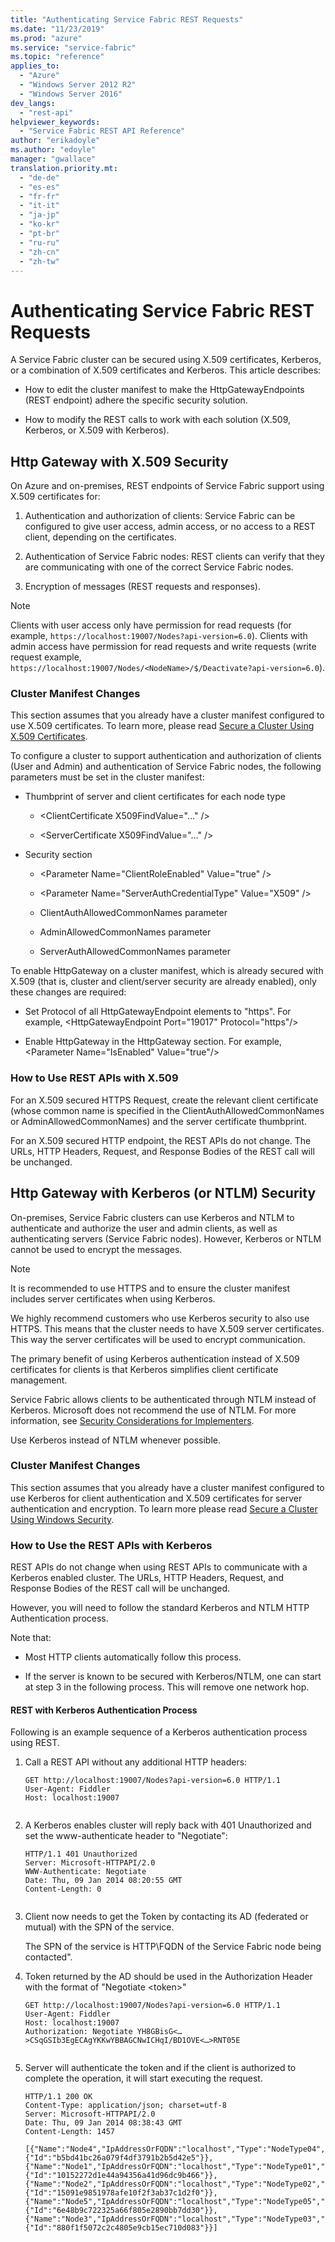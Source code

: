 ```yaml
---
title: "Authenticating Service Fabric REST Requests"
ms.date: "11/23/2019"
ms.prod: "azure"
ms.service: "service-fabric"
ms.topic: "reference"
applies_to: 
  - "Azure"
  - "Windows Server 2012 R2"
  - "Windows Server 2016"
dev_langs: 
  - "rest-api"
helpviewer_keywords: 
  - "Service Fabric REST API Reference"
author: "erikadoyle"
ms.author: "edoyle"
manager: "gwallace"
translation.priority.mt: 
  - "de-de"
  - "es-es"
  - "fr-fr"
  - "it-it"
  - "ja-jp"
  - "ko-kr"
  - "pt-br"
  - "ru-ru"
  - "zh-cn"
  - "zh-tw"
---
```

# Authenticating Service Fabric REST Requests
A Service Fabric cluster can be secured using X.509 certificates, Kerberos, or a combination of X.509 certificates and Kerberos. This article describes:  
  
-   How to edit the cluster manifest to make the HttpGatewayEndpoints (REST endpoint) adhere the specific security solution.  
  
-   How to modify the REST calls to work with each solution (X.509, Kerberos, or X.509 with Kerberos).  
  
## Http Gateway with X.509 Security  
 On Azure and on-premises, REST endpoints of Service Fabric support using X.509 certificates for:  
  
1.  Authentication and authorization of clients: Service Fabric can be configured to give user access, admin access, or no access to a REST client, depending on the certificates.  
  
2.  Authentication of Service Fabric nodes: REST clients can verify that they are communicating with one of the correct Service Fabric nodes.  
  
3.  Encryption of messages (REST requests and responses).  
  
> [!NOTE]
>  Clients with user access only have permission for read requests (for example, `https://localhost:19007/Nodes?api-version=6.0`). Clients with admin access have permission for read requests and write requests (write request example, `https://localhost:19007/Nodes/<NodeName>/$/Deactivate?api-version=6.0`).  
  
### Cluster Manifest Changes  
 This section assumes that you already have a cluster manifest configured to use X.509 certificates. To learn more, please read [Secure a Cluster Using X.509 Certificates](/azure/service-fabric/service-fabric-cluster-security).  
  
 To configure a cluster to support authentication and authorization of clients (User and Admin) and authentication of Service Fabric nodes, the following parameters must be set in the cluster manifest:  
  
-   Thumbprint of server and client certificates for each node type  
  
    -   \<ClientCertificate X509FindValue="…" />  
  
    -   \<ServerCertificate X509FindValue="…" />  
  
-   Security section  
  
    -   \<Parameter Name="ClientRoleEnabled" Value="true" />  
  
    -   \<Parameter Name="ServerAuthCredentialType" Value="X509" />  
  
    -   ClientAuthAllowedCommonNames parameter  
  
    -   AdminAllowedCommonNames parameter  
  
    -   ServerAuthAllowedCommonNames parameter  
  
 To enable HttpGateway on a cluster manifest, which is already secured with X.509 (that is, cluster and client/server security are already enabled), only these changes are required:  
  
-   Set Protocol of all HttpGatewayEndpoint elements to "https". For example, \<HttpGatewayEndpoint Port="19017" Protocol="https"/>  
  
-   Enable HttpGateway in the HttpGateway section. For example, \<Parameter Name="IsEnabled" Value="true"/>  
  
### How to Use REST APIs with X.509  
 For an X.509 secured HTTPS Request, create the relevant client certificate (whose common name is specified in the ClientAuthAllowedCommonNames or AdminAllowedCommonNames) and the server certificate thumbprint.  
  
 For an X.509 secured HTTP endpoint, the REST APIs do not change. The URLs, HTTP Headers, Request, and Response Bodies of the REST call will be unchanged.  
  
## Http Gateway with Kerberos (or NTLM) Security  
 On-premises, Service Fabric clusters can use Kerberos and NTLM to authenticate and authorize the user and admin clients, as well as authenticating servers (Service Fabric nodes). However, Kerberos or NTLM cannot be used to encrypt the messages.  
  
> [!NOTE]
>  It is recommended to use HTTPS and to ensure the cluster manifest includes server certificates when using Kerberos.  
  
 We highly recommend customers who use Kerberos security to also use HTTPS. This means that the cluster needs to have X.509 server certificates. This way the server certificates will be used to encrypt communication.  
  
 The primary benefit of using Kerberos authentication instead of X.509 certificates for clients is that Kerberos simplifies client certificate management.  
  
 Service Fabric allows clients to be authenticated through NTLM instead of Kerberos. Microsoft does not recommend the use of NTLM. For more information, see [Security Considerations for Implementers](https://msdn.microsoft.com/library/cc236715.aspx).  
  
 Use Kerberos instead of NTLM whenever possible.  
  
### Cluster Manifest Changes  
 This section assumes that you already have a cluster manifest configured to use Kerberos for client authentication and X.509 certificates for server authentication and encryption. To learn more please read [Secure a Cluster Using Windows Security](/azure/service-fabric/service-fabric-cluster-security).  
  
### How to Use the REST APIs with Kerberos  
 REST APIs do not change when using REST APIs to communicate with a Kerberos enabled cluster. The URLs, HTTP Headers, Request, and Response Bodies of the REST call will be unchanged.  
  
 However, you will need to follow the standard Kerberos and NTLM HTTP Authentication process. 
 
 Note that:  
  
-   Most HTTP clients automatically follow this process.  
  
-   If the server is known to be secured with Kerberos/NTLM, one can start at step 3 in the following process. This will remove one network hop.  
  
#### REST with Kerberos Authentication Process  
 Following is an example sequence of a Kerberos authentication process using REST.  
  
1.  Call a REST API without any additional HTTP headers:  
  
    ```  
    GET http://localhost:19007/Nodes?api-version=6.0 HTTP/1.1  
    User-Agent: Fiddler  
    Host: localhost:19007  
  
    ```  
  
2.  A Kerberos enables cluster will reply back with 401 Unauthorized and set the www-authenticate header to "Negotiate":  
  
    ```  
    HTTP/1.1 401 Unauthorized  
    Server: Microsoft-HTTPAPI/2.0  
    WWW-Authenticate: Negotiate  
    Date: Thu, 09 Jan 2014 08:20:55 GMT  
    Content-Length: 0  
  
    ```  
  
3.  Client now needs to get the Token by contacting its AD (federated or mutual) with the SPN of the service.  
  
     The SPN of the service is HTTP\FQDN of the Service Fabric node being contacted".  
  
4.  Token returned by the AD should be used in the Authorization Header with the format of "Negotiate \<token>"  
  
    ```  
    GET http://localhost:19007/Nodes?api-version=6.0 HTTP/1.1  
    User-Agent: Fiddler  
    Host: localhost:19007  
    Authorization: Negotiate YH8GBisG<…>CSqGSIb3EgECAgYKKwYBBAGCNwICHqI/BD1OVE<…>RNT05E  
  
    ```  
  
5.  Server will authenticate the token and if the client is authorized to complete the operation, it will start executing the request.  
  
    ```  
    HTTP/1.1 200 OK  
    Content-Type: application/json; charset=utf-8  
    Server: Microsoft-HTTPAPI/2.0  
    Date: Thu, 09 Jan 2014 08:38:43 GMT  
    Content-Length: 1457  
  
    [{"Name":"Node4","IpAddressOrFQDN":"localhost","Type":"NodeType04","CodeVersion":"2.0.283.0","ConfigVersion":"1.0","NodeStatus":1,"NodeUpTimeInSeconds":"4335",NodeDownTimeInSeconds":"0","HealthState":1,"IsSeedNode":false,"UpgradeDomain":"MYUD1","FaultDomain":"fd:\/RACK2","Id":{"Id":"b5bd41bc26a079f4df3791b2b5d42e5"}},{"Name":"Node1","IpAddressOrFQDN":"localhost","Type":"NodeType01","CodeVersion":"2.0.283.0","ConfigVersion":"1.0","NodeStatus":1,"NodeUpTimeInSeconds":"4335",NodeDownTimeInSeconds":"0","HealthState":1,"IsSeedNode":true,"UpgradeDomain":"MYUD1","FaultDomain":"fd:\/RACK1","Id":{"Id":"10152272d1e44a94356a41d96dc9b466"}},{"Name":"Node2","IpAddressOrFQDN":"localhost","Type":"NodeType02","CodeVersion":"2.0.283.0","ConfigVersion":"1.0","NodeStatus":1,"NodeUpTimeInSeconds":"4335",NodeDownTimeInSeconds":"0","HealthState":1,"IsSeedNode":true,"UpgradeDomain":"MYUD2","FaultDomain":"fd:\/RACK2","Id":{"Id":"15091e9851978afe10f2f3ab37c1d2f0"}},{"Name":"Node5","IpAddressOrFQDN":"localhost","Type":"NodeType05","CodeVersion":"2.0.283.0","ConfigVersion":"1.0","NodeStatus":1,"NodeUpTimeInSeconds":"4335",NodeDownTimeInSeconds":"0","HealthState":1,"IsSeedNode":false,"UpgradeDomain":"MYUD2","FaultDomain":"fd:\/RACK1","Id":{"Id":"6e48b9c722325a66f805e2890bb7dd30"}},{"Name":"Node3","IpAddressOrFQDN":"localhost","Type":"NodeType03","CodeVersion":"2.0.283.0","ConfigVersion":"1.0","NodeStatus":1,"NodeUpTimeInSeconds":"4335",NodeDownTimeInSeconds":"0","HealthState":1,"IsSeedNode":true,"UpgradeDomain":"MYUD3","FaultDomain":"fd:\/RACK1","Id":{"Id":"880f1f5072c2c4805e9cb15ec710d083"}}]  
  
    ```  
